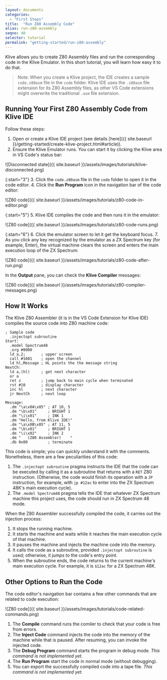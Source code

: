 ```yaml
---
layout: documents
categories: 
  - "First Steps"
title:  "Run Z80 Assembly Code"
alias: run-z80-assembly
seqno: 40
selector: tutorial
permalink: "getting-started/run-z80-assembly"
---
```


Klive allows you to create Z80 Assembly files and run the corresponding code in the Klive Emulator. In this short tutorial, you will learn how easy it to do that.

> Note: When you create a Klive project, the IDE creates a sample `code.z80asm` file in the `code` folder. Klive IDE uses the `.z80asm` file extension for its Z80 Assembly files, as other VS Code extensions might overwrite the traditional `.asm` file extension.

## Running Your First Z80 Assembly Code from Klive IDE

Follow these steps:

1. Open or create a Klive IDE project (see details [here]({{ site.baseurl }}/getting-started/create-klive-project.html#article)).
2. Ensure the Klive Emulator runs. You can start it by clicking the Klive area in VS Code's status bar:

![Disconnected state]({{ site.baseurl }}/assets/images/tutorials/klive-disconnected.png)

{:start="3"}
3. Click the `code.z80asm` file in the `code` folder to open it in the code editor.
4. Click the **Run Program** icon in the navigation bar of the code editor:

![Z80 code]({{ site.baseurl }}/assets/images/tutorials/z80-code-in-editor.png)

{:start="5"}
5. Klive IDE compiles the code and then runs it in the emulator:

![Z80 code]({{ site.baseurl }}/assets/images/tutorials/z80-code-runs.png)

{:start="6"}
6. Click the emulator screen to let it get the keyboard focus.
7. As you click any key recognized by the emulator as a ZX Spectrum key (for example, Enter), the virtual machine clears the screen and enters the main execution loop of the ZX Spectrum:

![Z80 code]({{ site.baseurl }}/assets/images/tutorials/z80-code-after-run.png)

In the **Output** pane, you can check the **Klive Compiler** messages:

![Z80 code]({{ site.baseurl }}/assets/images/tutorials/z80-compiler-messages.png)

## How It Works

The Klive Z80 Assembler (it is in the VS Code Extension for Klive IDE) compiles the source code into Z80 machine code:

```
; Sample code
  .injectopt subroutine
Start:
  .model Spectrum48
  .org #8000
  ld a,2;	    ; upper screen
  call #1601    ; open the channel
  ld hl,Message ; HL points the the message string
NextCh:
  ld a,(hl)     ; get next character
  or a
  ret z         ; jump back to main cycle when terminated
  rst #10       ; display character
  inc hl        ; next character
  jr NextCh     ; next loop

Message:
  .dm "\a\x0A\x05" ; AT 10, 5
  .dm "\b\x01"     ; BRIGHT 1
  .dm "\i\x01"     ; INK 1
  .dm "Hello, from Klive IDE!"
  .dm "\a\x0B\x05" ; AT 11, 5
  .dm "\b\x01"     ; BRIGHT 1
  .dm "\i\x02"     ; INK 2
  .dm "   (Z80 Assembler)    "
  .db 0x00         ; terminate
```

This code is simple; you can quickly understand it with the comments. Nonetheless, there are a few peculiarities of this code:

1. The `.injectopt subroutine` pragma instructs the IDE that the code can be executed by calling it as a subroutine that returns with a `RET` Z80 instruction. (Otherwise, the code would finish its operation with a `JP` instruction, for example, with `jp #12ac` to enter into the ZX Spectrum 48K's main execution cycle).
2. The `.model Spectrum48` pragma tells the IDE that whatever ZX Spectrum machine this project uses, the code should run in ZX Spectrum 48 mode.

When the Z80 Assembler successfully compiled the code, it carries out the injection process:

1. It stops the running machine.
2. It starts the machine and waits while it reaches the main execution cycle of that machine.
3. It pauses the machine and injects the machine code into the memory.
4. It calls the code as a subroutine, provided `.injectopt subroutine` is used; otherwise, it jumps to the code's entry point.
5. When the subroutine ends, the code returns to the current machine's main execution cycle. For example, it is `$12ac` for a ZX Spectrum 48K.

## Other Options to Run the Code

The code editor's navigation bar contains a few other commands that are related to code execution:

![Z80 code]({{ site.baseurl }}/assets/images/tutorials/code-related-commands.png)

1. The **Compile** command runs the comiler to check that your code is free from errors.
2. The **Inject Code** command injects the code into the memory of the machine while that is paused. After resuming, you can invoke the injected code.
3. The **Debug Program** command starts the program in debug mode. *This command is not implemented yet.*
4. The **Run Program** start the code in normal mode (without debugging).
5. You can export the successfully compiled code into a tape file. *This command is not implemented yet.*




